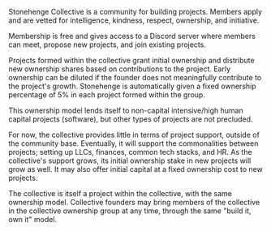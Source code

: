 Stonehenge Collective is a community for building projects. Members apply and are vetted for intelligence, kindness, respect, ownership, and initiative.

Membership is free and gives access to a Discord server where members can meet, propose new projects, and join existing projects.

Projects formed within the collective grant initial ownership and distribute new ownership shares based on contributions to the project. Early ownership can be diluted if the founder does not meaningfully contribute to the project's growth. Stonehenge is automatically given a fixed ownership percentage of 5% in each project formed within the group.

This ownership model lends itself to non-capital intensive/high human capital projects (software), but other types of projects are not precluded.

For now, the collective provides little in terms of project support, outside of the community base. Eventually, it will support the commonalities between projects; setting up LLCs, finances, common tech stacks, and HR. As the collective's support grows, its initial ownership stake in new projects will grow as well. It may also offer initial capital at a fixed ownership cost to new projects.

The collective is itself a project within the collective, with the same ownership model. Collective founders may bring members of the collective in the collective ownership group at any time, through the same "build it, own it" model.
